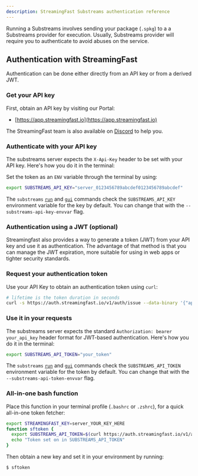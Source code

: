 ```yaml
---
description: StreamingFast Substreams authentication reference
---
```


Running a Substreams involves sending your package (`.spkg`) to a a Substreams provider for execution. Usually, Substreams provider will require you to authenticate to avoid abuses on the service.

## Authentication with StreamingFast

Authentication can be done either directly from an API key or from a derived JWT.

### Get your API key

First, obtain an API key by visiting our Portal:

* [https://app.streamingfast.io](https://app.streamingfast.io)

The StreamingFast team is also available on [Discord](https://discord.gg/jZwqxJAvRs) to help you.

### Authenticate with your API key

The substreams server expects the `X-Api-Key` header to be set with your API key. Here's how you do it in the terminal:

Set the token as an `ENV` variable through the terminal by using:

```bash
export SUBSTREAMS_API_KEY="server_0123456789abcdef0123456789abcdef"
```

The `substreams` [`run`](https://substreams.streamingfast.io/reference-and-specs/command-line-interface#run) and [`gui`](https://substreams.streamingfast.io/reference-and-specs/command-line-interface#gui) commands check the `SUBSTREAMS_API_KEY` environment variable for the key by default. You can change that with the `--substreams-api-key-envvar` flag.

### Authentication using a JWT (optional)

Streamingfast also provides a way to generate a token (JWT) from your API key and use it as authentication. The advantage of that method is that you can manage the JWT expiration, more suitable for using in web apps or tighter security standards.

### Request your authentication token

Use your API Key to obtain an authentication token using `curl`:

```bash
# lifetime is the token duration in seconds
curl -s https://auth.streamingfast.io/v1/auth/issue --data-binary '{"api_key": "your-api-key", "lifetime": 3600}'
```
### Use it in your requests

The substreams server expects the standard `Authorization: bearer your_api_key` header format for JWT-based authentication. Here's how you do it in the terminal:

```bash
export SUBSTREAMS_API_TOKEN="your_token"
```

The `substreams` [`run`](https://substreams.streamingfast.io/reference-and-specs/command-line-interface#run) and [`gui`](https://substreams.streamingfast.io/reference-and-specs/command-line-interface#gui) commands check the `SUBSTREAMS_API_TOKEN` environment variable for the token by default. You can change that with the `--substreams-api-token-envvar` flag.

### All-in-one bash function

Place this function in your terminal profile (`.bashrc` or `.zshrc`), for a quick all-in-one token fetcher:

```bash
export STREAMINGFAST_KEY=server_YOUR_KEY_HERE
function sftoken {
  export SUBSTREAMS_API_TOKEN=$(curl https://auth.streamingfast.io/v1/auth/issue -s --data-binary '{"api_key":"'$STREAMINGFAST_KEY'"}' | jq -r .token)
  echo "Token set on in SUBSTREAMS_API_TOKEN"
}
```

Then obtain a new key and set it in your environment by running:

```bash
$ sftoken
```

[^1]: A [JSON Web Token](https://jwt.io/), or JWT

[^2]: The `api_key` specified here is one starting with `server_`, `web_` or `mobile_`, obtained through the StreamingFast Portal.

[^3]: Install `jq` from [https://stedolan.github.io/jq/](https://stedolan.github.io/jq/)

